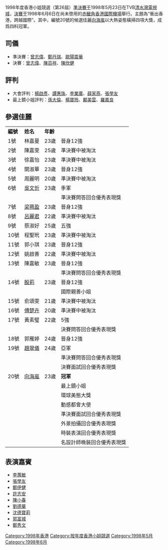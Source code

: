 1998年度香港小姐競選（第26屆）[準決賽于](https://zh.wikipedia.org/wiki/準決賽 "wikilink")1998年5月23日在TVB[清水灣](../Page/清水灣半島.md "wikilink")[電視城](../Page/電視城.md "wikilink")，[決賽于](https://zh.wikipedia.org/wiki/決賽 "wikilink")1998年6月6日在尚未啓用的[赤鱲角](../Page/赤鱲角.md "wikilink")[香港國際機場](../Page/香港國際機場.md "wikilink")舉行。主題為“衝出香港，跨越國際”。其中，編號20號的候選佳麗[向海嵐](../Page/向海嵐.md "wikilink")以大熱姿態橫掃四項大獎，成爲四料冠軍。

## 司儀

  - 準決賽：[曾志偉](../Page/曾志偉.md "wikilink")、[鄭丹瑞](../Page/鄭丹瑞.md "wikilink")、[歐陽震華](../Page/歐陽震華.md "wikilink")
  - 決賽：[曾志偉](../Page/曾志偉.md "wikilink")、[陳百祥](../Page/陳百祥.md "wikilink")、[陳欣健](../Page/陳欣健.md "wikilink")

## 評判

  - 大會評判：[楊啟彥](../Page/楊啟彥.md "wikilink")、[譚惠珠](../Page/譚惠珠.md "wikilink")、[李業廣](../Page/李業廣.md "wikilink")、[薛家燕](../Page/薛家燕.md "wikilink")、[張學友](https://zh.wikipedia.org/wiki/張學友 "wikilink")
  - 最上鏡小姐評判：[孫大倫](https://zh.wikipedia.org/wiki/孫大倫 "wikilink")、[楊寶玲](../Page/楊寶玲.md "wikilink")、[鄺美雲](../Page/鄺美雲.md "wikilink")、[羅嘉良](../Page/羅嘉良.md "wikilink")

## 參選佳麗

|        |                                                     |        |               |
| ------ | --------------------------------------------------- | ------ | ------------- |
| **編號** | **姓名**                                              | **年齡** | |**最佳成績**     |
| 1號     | 林嘉曼                                                 | 23歲    | 晉身12強         |
| 2號     | 陳嘉雯                                                 | 25歲    | 準決賽中被淘汰       |
| 3號     | 徐嘉怡                                                 | 23歲    | 準決賽中被淘汰       |
| 4號     | 關淑華                                                 | 23歲    | 晉身12強         |
| 5號     | 周麗明                                                 | 20歲    | 準決賽中被淘汰       |
| 6號     | [吳文忻](../Page/吳文忻.md "wikilink")                    | 23歲    | 季軍            |
|        |                                                     |        | 準決賽問答回合優秀表現獎  |
| 7號     | [梁珮盈](../Page/梁珮盈.md "wikilink")                    | 23歲    | 晉身12強         |
| 8號     | [呂麗君](../Page/呂麗君.md "wikilink")                    | 22歲    | 準決賽中被淘汰       |
| 9號     | 蔡淑好                                                 | 25歲    | 五強            |
| 10號    | 程聖玳                                                 | 23歲    | 準決賽中被淘汰       |
| 11號    | 郭小琪                                                 | 23歲    | 晉身12強         |
| 12號    | 姚啟善                                                 | 22歲    | 準決賽中被淘汰       |
| 13號    | 陳嘉敏                                                 | 23歲    | 晉身12強         |
|        |                                                     |        | 準決賽問答回合優秀表現獎  |
| 14號    | [殷莉](../Page/殷莉.md "wikilink")                      | 23歲    | 晉身12強         |
|        |                                                     |        | 國際親善小姐        |
| 15號    | 俞頌雯                                                 | 21歲    | 準決賽中被淘汰       |
| 16號    | [傅楚卉](https://zh.wikipedia.org/wiki/傅楚卉 "wikilink") | 20歲    | 準決賽中被淘汰       |
| 17號    | 黃素璧                                                 | 22歲    | 5強            |
|        |                                                     |        | 決賽問答回合優秀表現獎   |
| 18號    | 郭雁婷                                                 | 24歲    | 晉身12強         |
| 19號    | [趙翠儀](https://zh.wikipedia.org/wiki/趙翠儀 "wikilink") | 24歲    | 亞軍            |
|        |                                                     |        | 準決賽問答回合優秀表現獎  |
|        |                                                     |        | 決賽面試回合優秀表現獎   |
| 20號    | [向海嵐](../Page/向海嵐.md "wikilink")                    | 23歲    | **冠軍**        |
|        |                                                     |        | 最上鏡小姐         |
|        |                                                     |        | 環球美態大獎        |
|        |                                                     |        | 動感都會大使        |
|        |                                                     |        | 準決賽面試回合優秀表現獎  |
|        |                                                     |        | 外景拍攝回合優秀表現獎   |
|        |                                                     |        | 時裝表演回合優秀表現獎   |
|        |                                                     |        | 名設計師晚裝回合優秀表現獎 |

## 表演嘉賓

  - [李蕙敏](../Page/李蕙敏.md "wikilink")
  - [張學友](https://zh.wikipedia.org/wiki/張學友 "wikilink")
  - [鄭伊健](../Page/鄭伊健.md "wikilink")
  - [許志安](../Page/許志安.md "wikilink")
  - [陳小春](https://zh.wikipedia.org/wiki/陳小春 "wikilink")
  - [劉德華](../Page/劉德華.md "wikilink")
  - [沈德寶莉](https://zh.wikipedia.org/wiki/沈德寶莉 "wikilink")
  - [郭富城](../Page/郭富城.md "wikilink")
  - [鄭秀文](../Page/鄭秀文.md "wikilink")

[Category:1998年香港](https://zh.wikipedia.org/wiki/Category:1998年香港 "wikilink") [Category:按年度香港小姐競選](https://zh.wikipedia.org/wiki/Category:按年度香港小姐競選 "wikilink") [Category:1998年5月](https://zh.wikipedia.org/wiki/Category:1998年5月 "wikilink") [Category:1998年6月](https://zh.wikipedia.org/wiki/Category:1998年6月 "wikilink")